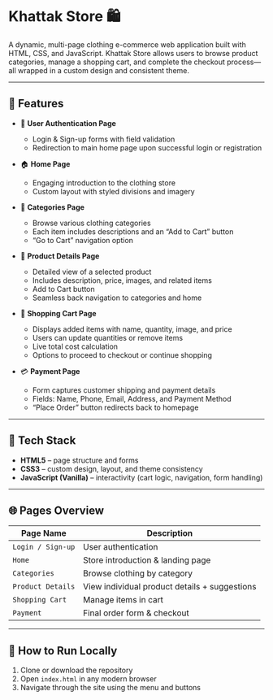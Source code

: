 # Khattak Store 🛍️

A dynamic, multi-page clothing e-commerce web application built with HTML, CSS, and JavaScript. Khattak Store allows users to browse product categories, manage a shopping cart, and complete the checkout process—all wrapped in a custom design and consistent theme.

---

## 📌 Features

- 🔐 **User Authentication Page**
  - Login & Sign-up forms with field validation
  - Redirection to main home page upon successful login or registration

- 🏠 **Home Page**
  - Engaging introduction to the clothing store
  - Custom layout with styled divisions and imagery

- 👕 **Categories Page**
  - Browse various clothing categories
  - Each item includes descriptions and an “Add to Cart” button
  - “Go to Cart” navigation option

- 🛒 **Product Details Page**
  - Detailed view of a selected product
  - Includes description, price, images, and related items
  - Add to Cart button
  - Seamless back navigation to categories and home

- 🧺 **Shopping Cart Page**
  - Displays added items with name, quantity, image, and price
  - Users can update quantities or remove items
  - Live total cost calculation
  - Options to proceed to checkout or continue shopping

- 💳 **Payment Page**
  - Form captures customer shipping and payment details
  - Fields: Name, Phone, Email, Address, and Payment Method
  - “Place Order” button redirects back to homepage

---

## 🧰 Tech Stack

- **HTML5** – page structure and forms  
- **CSS3** – custom design, layout, and theme consistency  
- **JavaScript (Vanilla)** – interactivity (cart logic, navigation, form handling)

---

## 🌐 Pages Overview

| Page Name           | Description                                    |
|---------------------|------------------------------------------------|
| `Login / Sign-up`   | User authentication                          |
| `Home`              | Store introduction & landing page             |
| `Categories`        | Browse clothing by category                   |
| `Product Details`   | View individual product details + suggestions |
| `Shopping Cart`     | Manage items in cart                          |
| `Payment`           | Final order form & checkout                   |

---

## 🧪 How to Run Locally

1. Clone or download the repository
2. Open `index.html` in any modern browser
3. Navigate through the site using the menu and buttons
